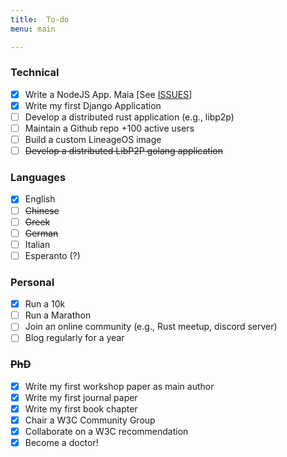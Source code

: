 ```yaml
---
title:  To-do
menu: main

---
```


### Technical
- [x] Write a NodeJS App. Maia [See [ISSUES](http://github.com/gsi-upm/maia/issues)]
- [x] Write my first Django Application
- [ ] Develop a distributed rust application (e.g., libp2p)
- [ ] Maintain a Github repo +100 active users
- [ ] Build a custom LineageOS image
- [ ] ~~Develop a distributed LibP2P golang application~~

### Languages
- [x] English
- [ ] ~~Chinese~~
- [ ] ~~Greek~~
- [ ] ~~German~~
- [ ] Italian
- [ ] Esperanto (?)

### Personal
- [x] Run a 10k
- [ ] Run a Marathon
- [ ] Join an online community (e.g., Rust meetup, discord server)
- [ ] Blog regularly for a year

### ~~PhD~~
- [x] Write my first workshop paper as main author
- [x] Write my first journal paper
- [x] Write my first book chapter
- [x] Chair a W3C Community Group
- [x] Collaborate on a W3C recommendation
- [x] Become a doctor!
